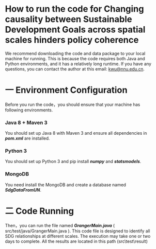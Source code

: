 # How to run the code for Changing causality between Sustainable Development Goals across spatial scales hinders policy coherence



We recommend downloading the code and data package to your local machine for running. This is because the code requires both Java and Python environments, and it has a relatively long runtime. If you have any questions, you can contact the author at this email: kwu@nnu.edu.cn.



# 一 Environment Configuration

Before you run the code，you should ensure that your machine has following environments.

### Java 8 + Maven 3

You should set up Java 8 with Maven 3 and ensure all dependencies in ***pom.xml*** are installed.

### Python 3

You should set up Python 3 and pip install ***numpy*** and ***statsmodels***.

### MongoDB

You need install the MongoDB and create a database named ***SdgDataFromUN***.



# 二 Code Running

Then，you can run the file named ***GrangerMain.java*** ( src/test/java/GrangerMain.java ). This code file is designed to identify all SDG relationships at different scales. The execution may take one or two days to complete. All the results are located in this path (src\test\result)